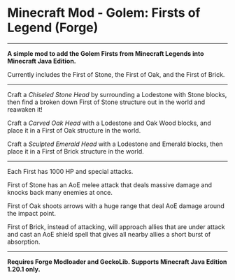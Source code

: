 # Minecraft Mod - Golem: Firsts of Legend (Forge)

---

**A simple mod to add the Golem Firsts from Minecraft Legends into Minecraft Java Edition.**

Currently includes the First of Stone, the First of Oak, and the First of Brick.

---

Craft a *Chiseled Stone Head* by surrounding a Lodestone with Stone blocks, then find a broken down First of Stone structure out in the world and reawaken it!

Craft a *Carved Oak Head* with a Lodestone and Oak Wood blocks, and place it in a First of Oak structure in the world.

Craft a *Sculpted Emerald Head* with a Lodestone and Emerald blocks, then place it in a First of Brick structure in the world.

---

Each First has 1000 HP and special attacks.

First of Stone has an AoE melee attack that deals massive damage and knocks back many enemies at once.

First of Oak shoots arrows with a huge range that deal AoE damage around the impact point.

First of Brick, instead of attacking, will approach allies that are under attack and cast an AoE shield spell that gives all nearby allies a short burst of absorption.

---

**Requires Forge Modloader and GeckoLib. Supports Minecraft Java Edition 1.20.1 only.**